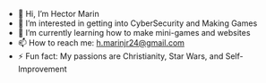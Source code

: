 - 👋 Hi, I’m Hector Marin
- 👀 I’m interested in getting into CyberSecurity and Making Games
- 🌱 I’m currently learning how to make mini-games and websites
- 📫 How to reach me: h.marinjr24@gmail.com
- ⚡ Fun fact: My passions are Christianity, Star Wars, and Self-Improvement

<!---
hectormarin24/hectormarin24 is a ✨ special ✨ repository because its `README.md` (this file) appears on your GitHub profile.
You can click the Preview link to take a look at your changes.
--->
